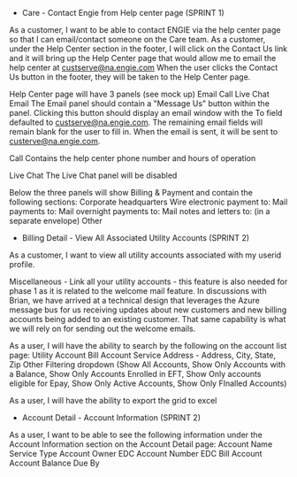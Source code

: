 * Care - Contact Engie from Help center page (SPRINT 1)

As a customer, I want to be able to contact ENGIE via the help center page so that I can email/contact someone on the Care team.
As a customer, under the Help Center section in the footer, I will click on the Contact Us link and it will bring up the Help Center page that would allow me to email the help center at custserve@na.engie.com
When the user clicks the Contact Us button in the footer, they will be taken to the Help Center page. 

Help Center page will have 3 panels (see mock up) 
Email
Call 
Live Chat 
Email 
The Email panel should contain a "Message Us" button within the panel. 
Clicking this button should display an email window with the To field defaulted to custserve@na.engie.com. The remaining email fields will remain blank for the user to fill in. When the email is sent, it will be sent to custerve@na.engie.com. 

Call 
Contains the help center phone number and hours of operation 

Live Chat 
The Live Chat panel will be disabled 

Below the three panels will show Billing & Payment and contain the following sections:
Corporate headquarters
Wire electronic payment to:
Mail payments to:
Mail overnight payments to:
Mail notes and letters to: (in a separate envelope) 
Other


* Billing Detail - View All Associated Utility Accounts (SPRINT 2)

As a customer, I want to view all utility accounts associated with my userid profile.

Miscellaneous - Link all your utility accounts - this feature is also needed for phase 1 as it is related to the welcome mail feature. In discussions with Brian, we have arrived at a technical design that leverages the Azure message bus for us receiving updates about new customers and new billing accounts being added to an existing customer. That same capability is what we will rely on for sending out the welcome emails.


As a user, I will have the ability to search by the following on the account list page:
Utility Account
Bill Account
Service Address - Address, City, State, Zip
Other Filtering dropdown (Show All Accounts, Show Only Accounts with a Balance, Show Only Accounts Enrolled in EFT, Show Only accounts eligible for Epay, Show Only Active Accounts, Show Only FInalled Accounts)


As a user, I will have the ability to export the grid to excel


* Account Detail - Account Information (SPRINT 2)

As a user, I want to be able to see the following information under the Account Information section on the Account Detail page:
Account Name
Service Type
Account Owner
EDC Account Number
EDC
Bill Account
Account Balance
Due By
